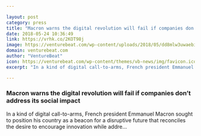 ```yaml
---

layout: post
category: press
title: "Macron warns the digital revolution will fail if companies don’t address its social impact"
date: 2018-05-24 10:36:49
link: https://vrhk.co/2KOT98j
image: https://venturebeat.com/wp-content/uploads/2018/05/dd8mlw3uwaebix.jpg?fit=1200%2C900&strip=all
domain: venturebeat.com
author: "VentureBeat"
icon: https://venturebeat.com/wp-content/themes/vb-news/img/favicon.ico
excerpt: "In a kind of digital call-to-arms, French president Emmanuel Macron sought to position his country as a beacon for a disruptive future that reconciles the desire to encourage innovation while addre…"

---
```


### Macron warns the digital revolution will fail if companies don’t address its social impact

In a kind of digital call-to-arms, French president Emmanuel Macron sought to position his country as a beacon for a disruptive future that reconciles the desire to encourage innovation while addre…